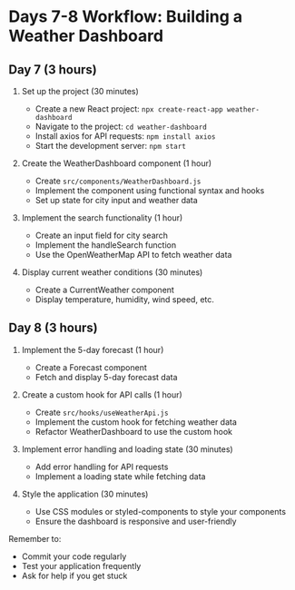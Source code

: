 # Days 7-8 Workflow: Building a Weather Dashboard

## Day 7 (3 hours)

1. Set up the project (30 minutes)
   - Create a new React project: `npx create-react-app weather-dashboard`
   - Navigate to the project: `cd weather-dashboard`
   - Install axios for API requests: `npm install axios`
   - Start the development server: `npm start`

2. Create the WeatherDashboard component (1 hour)
   - Create `src/components/WeatherDashboard.js`
   - Implement the component using functional syntax and hooks
   - Set up state for city input and weather data

3. Implement the search functionality (1 hour)
   - Create an input field for city search
   - Implement the handleSearch function
   - Use the OpenWeatherMap API to fetch weather data

4. Display current weather conditions (30 minutes)
   - Create a CurrentWeather component
   - Display temperature, humidity, wind speed, etc.

## Day 8 (3 hours)

1. Implement the 5-day forecast (1 hour)
   - Create a Forecast component
   - Fetch and display 5-day forecast data

2. Create a custom hook for API calls (1 hour)
   - Create `src/hooks/useWeatherApi.js`
   - Implement the custom hook for fetching weather data
   - Refactor WeatherDashboard to use the custom hook

3. Implement error handling and loading state (30 minutes)
   - Add error handling for API requests
   - Implement a loading state while fetching data

4. Style the application (30 minutes)
   - Use CSS modules or styled-components to style your components
   - Ensure the dashboard is responsive and user-friendly

Remember to:
- Commit your code regularly
- Test your application frequently
- Ask for help if you get stuck

